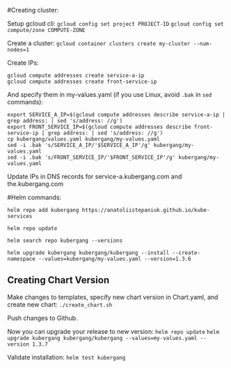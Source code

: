 #Creating cluster:

Setup gcloud cli:
`gcloud config set project PROJECT-ID`
`gcloud config set compute/zone COMPUTE-ZONE`

Create a cluster:
`gcloud container clusters create my-cluster --num-nodes=1`

Create IPs:
```
gcloud compute addresses create service-a-ip
gcloud compute addresses create front-service-ip
```

And specify them in my-values.yaml (if you use Linux, avoid `.bak` in `sed` commands):
```
export SERVICE_A_IP=$(gcloud compute addresses describe service-a-ip | grep address: | sed 's/address: //g')
export FRONT_SERVICE_IP=$(gcloud compute addresses describe front-service-ip | grep address: | sed 's/address: //g')
cp kubergang/values.yaml kubergang/my-values.yaml
sed -i .bak 's/SERVICE_A_IP/'$SERVICE_A_IP'/g' kubergang/my-values.yaml
sed -i .bak 's/FRONT_SERVICE_IP/'$FRONT_SERVICE_IP'/g' kubergang/my-values.yaml
```

Update IPs in DNS records for service-a.kubergang.com and the.kubergang.com

#Helm commands:

`helm repo add kubergang https://anatoliistepaniuk.github.io/kube-services`

`helm repo update`

`helm search repo kubergang --versions`

`helm upgrade kubergang kubergang/kubergang --install --create-namespace --values=kubergang/my-values.yaml --version=1.3.6`

## Creating Chart Version

Make changes to templates, specify new chart version in Chart.yaml, and create new chart:
`./create_chart.sh`

Push changes to Github.

Now you can upgrade your release to new version:
`helm repo update`
`helm upgrade kubergang kubergang/kubergang --values=my-values.yaml --version 1.3.7`

Validate installation:
`helm test kubergang`